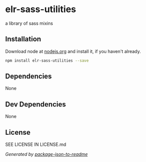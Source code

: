 # elr-sass-utilities 

a library of sass mixins

## Installation

Download node at [nodejs.org](http://nodejs.org) and install it, if you haven't already.

```sh
npm install elr-sass-utilities --save
```



## Dependencies

None

## Dev Dependencies


None

## License

SEE LICENSE IN LICENSE.md

_Generated by [package-json-to-readme](https://github.com/zeke/package-json-to-readme)_
